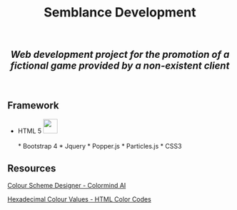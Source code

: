 
<h1 align="center">Semblance Development</h1> <br>

   <h2 align="center"><i>Web development project for the promotion of a fictional game provided by a non-existent client</i></h2> <br>

## Framework

<ul>
 <li>HTML 5 <img src="https://image.flaticon.com/icons/svg/174/174854.svg" height="32" width="32"></li> <br> 
* Bootstrap 4
* Jquery
* Popper.js
* Particles.js
* CSS3
</ul>

## Resources

[Colour Scheme Designer - Colormind AI](http://colormind.io/)

[Hexadecimal Colour Values - HTML Color Codes](https://htmlcolorcodes.com/)
